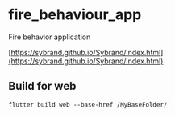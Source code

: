 # fire_behaviour_app
Fire behavior application

[https://sybrand.github.io/Sybrand/index.html](https://sybrand.github.io/Sybrand/index.html)

## Build for web

```
flutter build web --base-href /MyBaseFolder/
```